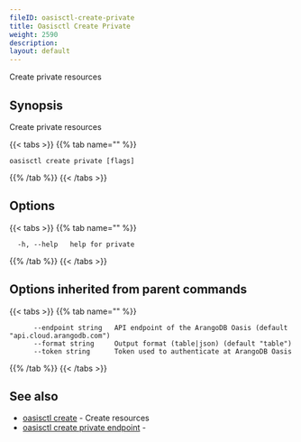 ```yaml
---
fileID: oasisctl-create-private
title: Oasisctl Create Private
weight: 2590
description: 
layout: default
---
```

Create private resources

## Synopsis

Create private resources

{{< tabs >}}
{{% tab name="" %}}
```
oasisctl create private [flags]
```
{{% /tab %}}
{{< /tabs >}}

## Options

{{< tabs >}}
{{% tab name="" %}}
```
  -h, --help   help for private
```
{{% /tab %}}
{{< /tabs >}}

## Options inherited from parent commands

{{< tabs >}}
{{% tab name="" %}}
```
      --endpoint string   API endpoint of the ArangoDB Oasis (default "api.cloud.arangodb.com")
      --format string     Output format (table|json) (default "table")
      --token string      Token used to authenticate at ArangoDB Oasis
```
{{% /tab %}}
{{< /tabs >}}

## See also

* [oasisctl create]()	 - Create resources
* [oasisctl create private endpoint](oasisctl-create-private-endpoint)	 - 

